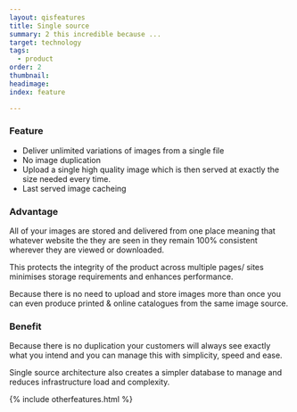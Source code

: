 ```yaml
---
layout: qisfeatures
title: Single source
summary: 2 this incredible because ...
target: technology
tags:
  - product
order: 2
thumbnail:
headimage:
index: feature

---
```


### Feature ###

+ Deliver unlimited variations of images from a single file
+ No image duplication
+ Upload a single high quality image which is then served at exactly the size needed every time.  
+ Last served image cacheing

### Advantage ###

All of your images are stored and delivered from one place meaning that whatever website the they are seen in they remain 100% consistent wherever they are viewed or downloaded.

This protects the integrity of the product across multiple pages/ sites minimises storage requirements and enhances performance.

Because there is no need to upload and store images more than once you can even produce printed & online catalogues from the same image source.

### Benefit ###

Because there is no duplication your customers will always see exactly what you intend and you can manage this with simplicity, speed and ease.

Single source architecture also creates a simpler database to manage and reduces infrastructure load and complexity.

{% include otherfeatures.html %}
